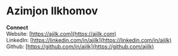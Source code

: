 # Azimjon Ilkhomov

**Connect**  
Website: [https://ajilk.com](https://ajilk.com)  
LinkedIn: [https://linkedin.com/in/ajilk](https://linkedin.com/in/ajilk)  
Github: [https://github.com/in/ajilk](https://github.com/ajilk)
